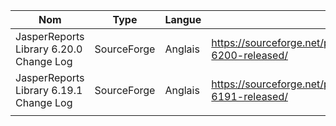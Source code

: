 
| Nom                                     | Type        | Langue  | Lien                                                                              | Description | Tags | Note |
|-----------------------------------------|-------------|---------|-----------------------------------------------------------------------------------|-------------|------|------|
| JasperReports Library 6.20.0 Change Log | SourceForge | Anglais | https://sourceforge.net/p/jasperreports/news/2022/07/jasperreports-6200-released/ |             |      |      |
| JasperReports Library 6.19.1 Change Log | SourceForge | Anglais | https://sourceforge.net/p/jasperreports/news/2022/03/jasperreports-6191-released/ |             |      |      |
|                                         |             |         |                                                                                   |             |      |      |
